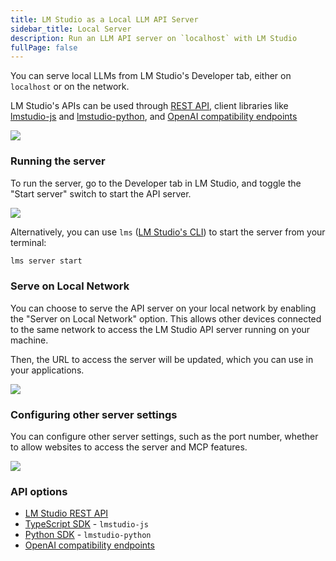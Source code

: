 ```yaml
---
title: LM Studio as a Local LLM API Server
sidebar_title: Local Server
description: Run an LLM API server on `localhost` with LM Studio
fullPage: false
---
```


You can serve local LLMs from LM Studio's Developer tab, either on `localhost` or on the network.

LM Studio's APIs can be used through [REST API](/docs/developer/rest), client libraries like [lmstudio-js](/docs/typescript) and [lmstudio-python](/docs/python), and [OpenAI compatibility endpoints](/docs/developer/openai-compat)

<img src="/assets/docs/server.png" style="" data-caption="Load and serve LLMs from LM Studio" />

### Running the server

To run the server, go to the Developer tab in LM Studio, and toggle the "Start server" switch to start the API server.

<img src="/assets/docs/server-start.png" style="" data-caption="Start the LM Studio API Server" />



Alternatively, you can use `lms` ([LM Studio's CLI](/docs/cli)) to start the server from your terminal:

```bash
lms server start
```


### Serve on Local Network

You can choose to serve the API server on your local network by enabling the "Server on Local Network" option. This allows other devices connected to the same network to access the LM Studio API server running on your machine.

Then, the URL to access the server will be updated, which you can use in your applications.

<img src="/assets/docs/serve-local-network.png" style="" data-caption="Serve LM Studio API Server on Local Network" />

### Configuring other server settings

You can configure other server settings, such as the port number, whether to allow websites to access the server and MCP features.

<img src="/assets/docs/server-config.png" style="" data-caption="Configure LM Studio API Server settings" />



### API options

- [LM Studio REST API](/docs/developer/rest)
- [TypeScript SDK](/docs/typescript) - `lmstudio-js`
- [Python SDK](/docs/python) - `lmstudio-python`
- [OpenAI compatibility endpoints](/docs/developer/openai-compat)
